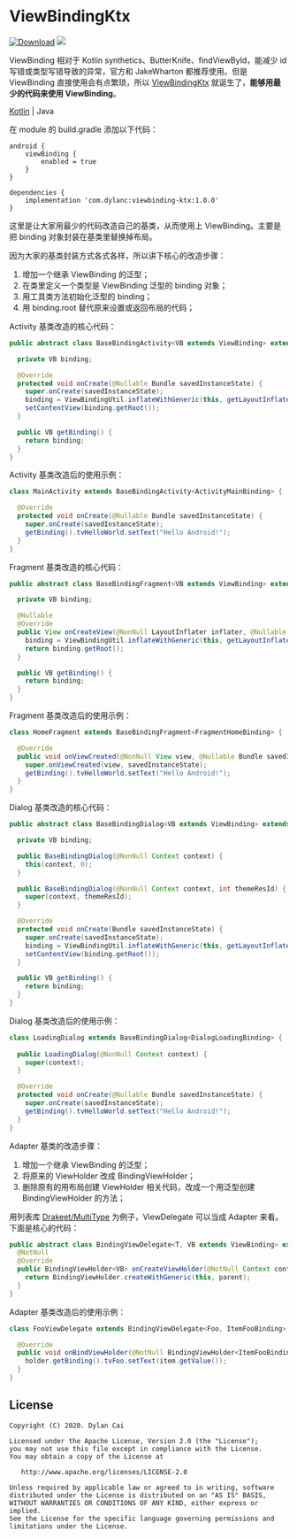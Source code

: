 # ViewBindingKtx

[![Download](https://api.bintray.com/packages/dylancai/maven/viewbinding-ktx/images/download.svg)](https://bintray.com/dylancai/maven/viewbinding-ktx/_latestVersion) [![](https://img.shields.io/badge/License-Apache--2.0-green.svg)](https://github.com/DylanCaiCoding/ViewBindingKtx/blob/master/LICENSE)

ViewBinding 相对于 Kotlin synthetics、ButterKnife、findViewById，能减少 id 写错或类型写错导致的异常，官方和 JakeWharton 都推荐使用。但是 ViewBinding 直接使用会有点繁琐，所以 [ViewBindingKtx](https://github.com/DylanCaiCoding/ViewBindingKtx) 就诞生了，**能够用最少的代码来使用 ViewBinding**。

[Kotlin](https://github.com/DylanCaiCoding/ViewBindingKtx) | Java

在 module 的 build.gradle 添加以下代码：

```
android {
    viewBinding {
        enabled = true
    }
}

dependencies {
    implementation 'com.dylanc:viewbinding-ktx:1.0.0'
}
```

这里是让大家用最少的代码改造自己的基类，从而使用上 ViewBinding。主要是把 binding 对象封装在基类里替换掉布局。

因为大家的基类封装方式各式各样，所以讲下核心的改造步骤：

1. 增加一个继承 ViewBinding 的泛型；
2. 在类里定义一个类型是 ViewBinding 泛型的 binding 对象；
3. 用工具类方法初始化泛型的 binding；
4. 用 binding.root 替代原来设置或返回布局的代码；

Activity 基类改造的核心代码：

```java
public abstract class BaseBindingActivity<VB extends ViewBinding> extends AppCompatActivity {

  private VB binding;

  @Override
  protected void onCreate(@Nullable Bundle savedInstanceState) {
    super.onCreate(savedInstanceState);
    binding = ViewBindingUtil.inflateWithGeneric(this, getLayoutInflater());
    setContentView(binding.getRoot());
  }

  public VB getBinding() {
    return binding;
  }
}
```

Activity 基类改造后的使用示例：

```java
class MainActivity extends BaseBindingActivity<ActivityMainBinding> {

  @Override
  protected void onCreate(@Nullable Bundle savedInstanceState) {
    super.onCreate(savedInstanceState);
    getBinding().tvHelloWorld.setText("Hello Android!");
  }
}
```

Fragment 基类改造的核心代码：

```java
public abstract class BaseBindingFragment<VB extends ViewBinding> extends Fragment {

  private VB binding;

  @Nullable
  @Override
  public View onCreateView(@NonNull LayoutInflater inflater, @Nullable ViewGroup container, @Nullable Bundle savedInstanceState) {
    binding = ViewBindingUtil.inflateWithGeneric(this, getLayoutInflater());
    return binding.getRoot();
  }

  public VB getBinding() {
    return binding;
  }
}
```

Fragment 基类改造后的使用示例：

```java
class HomeFragment extends BaseBindingFragment<FragmentHomeBinding> {

  @Override
  public void onViewCreated(@NonNull View view, @Nullable Bundle savedInstanceState) {
    super.onViewCreated(view, savedInstanceState);
    getBinding().tvHelloWorld.setText("Hello Android!");
  }
}
```

Dialog 基类改造的核心代码：

```java
public abstract class BaseBindingDialog<VB extends ViewBinding> extends Dialog {

  private VB binding;

  public BaseBindingDialog(@NonNull Context context) {
    this(context, 0);
  }

  public BaseBindingDialog(@NonNull Context context, int themeResId) {
    super(context, themeResId);
  }

  @Override
  protected void onCreate(Bundle savedInstanceState) {
    super.onCreate(savedInstanceState);
    binding = ViewBindingUtil.inflateWithGeneric(this, getLayoutInflater());
    setContentView(binding.getRoot());
  }

  public VB getBinding() {
    return binding;
  }
}
```

Dialog 基类改造后的使用示例：

```java
class LoadingDialog extends BaseBindingDialog<DialogLoadingBinding> {
    
  public LoadingDialog(@NonNull Context context) {
    super(context);
  }

  @Override
  protected void onCreate(@Nullable Bundle savedInstanceState) {
    super.onCreate(savedInstanceState);
    getBinding().tvHelloWorld.setText("Hello Android!");
  }
}
```

Adapter 基类的改造步骤：

1. 增加一个继承 ViewBinding 的泛型；
2. 将原来的 ViewHolder 改成 BindingViewHolder；
3. 删除原有的用布局创建 ViewHolder 相关代码，改成一个用泛型创建 BindingViewHolder 的方法；

用列表库 [Drakeet/MultiType]() 为例子，ViewDelegate 可以当成 Adapter 来看。下面是核心的代码：

```java
public abstract class BindingViewDelegate<T, VB extends ViewBinding> extends ItemViewDelegate<T, BindingViewHolder<VB>> {
  @NotNull
  @Override
  public BindingViewHolder<VB> onCreateViewHolder(@NotNull Context context, @NotNull ViewGroup parent) {
    return BindingViewHolder.createWithGeneric(this, parent);
  }
}
```

Adapter 基类改造后的使用示例：

```java
class FooViewDelegate extends BindingViewDelegate<Foo, ItemFooBinding> {

  @Override
  public void onBindViewHolder(@NotNull BindingViewHolder<ItemFooBinding> holder, Foo item) {
    holder.getBinding().tvFoo.setText(item.getValue());
  }
}
```

## License

```
Copyright (C) 2020. Dylan Cai

Licensed under the Apache License, Version 2.0 (the "License");
you may not use this file except in compliance with the License.
You may obtain a copy of the License at

   http://www.apache.org/licenses/LICENSE-2.0

Unless required by applicable law or agreed to in writing, software
distributed under the License is distributed on an "AS IS" BASIS,
WITHOUT WARRANTIES OR CONDITIONS OF ANY KIND, either express or implied.
See the License for the specific language governing permissions and
limitations under the License.
```